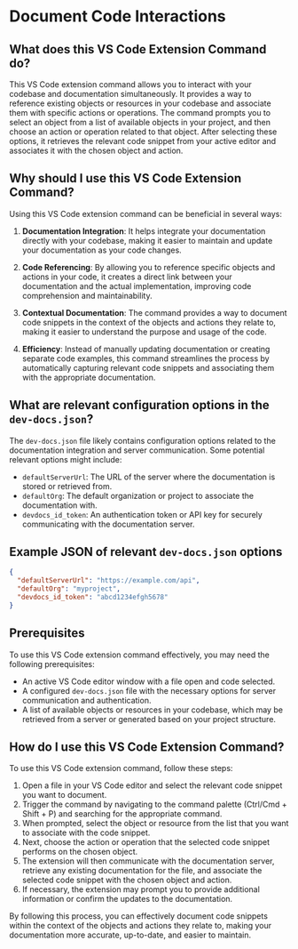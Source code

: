 
  
  # **Document Code Interactions**

## What does this VS Code Extension Command do?

This VS Code extension command allows you to interact with your codebase and documentation simultaneously. It provides a way to reference existing objects or resources in your codebase and associate them with specific actions or operations. The command prompts you to select an object from a list of available objects in your project, and then choose an action or operation related to that object. After selecting these options, it retrieves the relevant code snippet from your active editor and associates it with the chosen object and action.

## Why should I use this VS Code Extension Command?

Using this VS Code extension command can be beneficial in several ways:

1. **Documentation Integration**: It helps integrate your documentation directly with your codebase, making it easier to maintain and update your documentation as your code changes.

2. **Code Referencing**: By allowing you to reference specific objects and actions in your code, it creates a direct link between your documentation and the actual implementation, improving code comprehension and maintainability.

3. **Contextual Documentation**: The command provides a way to document code snippets in the context of the objects and actions they relate to, making it easier to understand the purpose and usage of the code.

4. **Efficiency**: Instead of manually updating documentation or creating separate code examples, this command streamlines the process by automatically capturing relevant code snippets and associating them with the appropriate documentation.

## What are relevant configuration options in the `dev-docs.json`?

The `dev-docs.json` file likely contains configuration options related to the documentation integration and server communication. Some potential relevant options might include:

- `defaultServerUrl`: The URL of the server where the documentation is stored or retrieved from.
- `defaultOrg`: The default organization or project to associate the documentation with.
- `devdocs_id_token`: An authentication token or API key for securely communicating with the documentation server.

## Example JSON of relevant `dev-docs.json` options

```json
{
  "defaultServerUrl": "https://example.com/api",
  "defaultOrg": "myproject",
  "devdocs_id_token": "abcd1234efgh5678"
}
```

## Prerequisites

To use this VS Code extension command effectively, you may need the following prerequisites:

- An active VS Code editor window with a file open and code selected.
- A configured `dev-docs.json` file with the necessary options for server communication and authentication.
- A list of available objects or resources in your codebase, which may be retrieved from a server or generated based on your project structure.

## How do I use this VS Code Extension Command?

To use this VS Code extension command, follow these steps:

1. Open a file in your VS Code editor and select the relevant code snippet you want to document.
2. Trigger the command by navigating to the command palette (Ctrl/Cmd + Shift + P) and searching for the appropriate command.
3. When prompted, select the object or resource from the list that you want to associate with the code snippet.
4. Next, choose the action or operation that the selected code snippet performs on the chosen object.
5. The extension will then communicate with the documentation server, retrieve any existing documentation for the file, and associate the selected code snippet with the chosen object and action.
6. If necessary, the extension may prompt you to provide additional information or confirm the updates to the documentation.

By following this process, you can effectively document code snippets within the context of the objects and actions they relate to, making your documentation more accurate, up-to-date, and easier to maintain.
  
  
